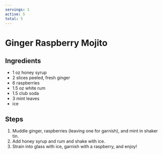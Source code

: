 ```yaml
---
servings: 1
active: 5
total: 5
---
```


# Ginger Raspberry Mojito

## Ingredients

* 1 oz honey syrup
* 2 slices peeled, fresh ginger
* 6 raspberries
* 1.5 oz white rum
* 1.5 club soda
* 3 mint leaves
* ice

## Steps

1. Muddle ginger, raspberries (leaving one for garnish), and mint in shaker tin.
1. Add honey syrup and rum and shake with ice.
1. Strain into glass with ice, garnish with a raspberry, and enjoy!
